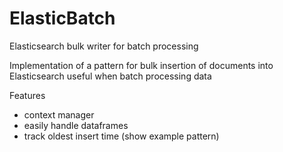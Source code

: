 # ElasticBatch
Elasticsearch bulk writer for batch processing

Implementation of a pattern for bulk insertion of documents into Elasticsearch useful when
batch processing data

Features
* context manager
* easily handle dataframes
* track oldest insert time (show example pattern)
